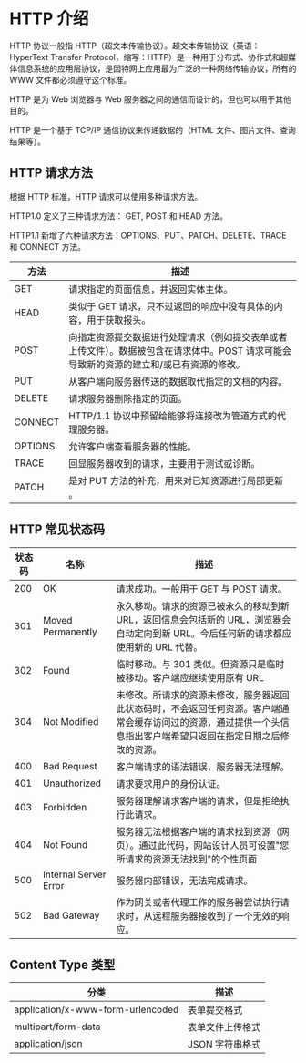 <script setup>
import { loginRead } from '@/utils/login-read'

loginRead('a10002')
</script>

# <AppCode code="93" /> HTTP 介绍

<ClientOnly><AppRead code="a10002" /></ClientOnly>

HTTP 协议一般指 HTTP（超文本传输协议）。超文本传输协议（英语：HyperText Transfer Protocol，缩写：HTTP）是一种用于分布式、协作式和超媒体信息系统的应用层协议，是因特网上应用最为广泛的一种网络传输协议，所有的 WWW 文件都必须遵守这个标准。

HTTP 是为 Web 浏览器与 Web 服务器之间的通信而设计的，但也可以用于其他目的。

HTTP 是一个基于 TCP/IP 通信协议来传递数据的（HTML 文件、图片文件、查询结果等）。

## HTTP 请求方法

根据 HTTP 标准，HTTP 请求可以使用多种请求方法。

HTTP1.0 定义了三种请求方法： GET, POST 和 HEAD 方法。

HTTP1.1 新增了六种请求方法：OPTIONS、PUT、PATCH、DELETE、TRACE 和 CONNECT 方法。

<table border="0" cellspacing="0" cellpadding="0" width="auto">
    <thead>
        <tr>
            <th>方法</th>
            <th>描述</th>
        </tr>
    </thead>
    <tbody>
        <tr>
            <td>GET</td>
            <td>请求指定的页面信息，并返回实体主体。</td>
        </tr>
        <tr>
            <td>HEAD</td>
            <td>类似于 GET 请求，只不过返回的响应中没有具体的内容，用于获取报头。</td>
        </tr>
        <tr>
            <td>POST</td>
            <td>向指定资源提交数据进行处理请求（例如提交表单或者上传文件）。数据被包含在请求体中。POST 请求可能会导致新的资源的建立和/或已有资源的修改。</td>
        </tr>
        <tr>
            <td>PUT</td>
            <td>从客户端向服务器传送的数据取代指定的文档的内容。</td>
        </tr>
        <tr>
            <td>DELETE</td>
            <td>请求服务器删除指定的页面。</td>
        </tr>
        <tr>
            <td>CONNECT</td>
            <td>HTTP/1.1 协议中预留给能够将连接改为管道方式的代理服务器。</td>
        </tr>
        <tr>
            <td>OPTIONS</td>
            <td>允许客户端查看服务器的性能。</td>
        </tr>
        <tr>
            <td>TRACE</td>
            <td>回显服务器收到的请求，主要用于测试或诊断。</td>
        </tr>
        <tr>
            <td>PATCH</td>
            <td>是对 PUT 方法的补充，用来对已知资源进行局部更新 。</td>
        </tr>
    </tbody>
</table>

## HTTP 常见状态码

<table border="0" cellspacing="0" cellpadding="0" width="auto">
    <thead>
        <tr>
            <th>状态码</th>
            <th>名称</th>
            <th>描述</th>
        </tr>
    </thead>
    <tbody>
        <tr>
            <td>200</td>
            <td>OK</td>
            <td>请求成功。一般用于 GET 与 POST 请求。</td>
        </tr>
        <tr>
            <td>301</td>
            <td>Moved Permanently</td>
            <td>永久移动。请求的资源已被永久的移动到新 URL，返回信息会包括新的 URL，浏览器会自动定向到新 URL。今后任何新的请求都应使用新的 URL 代替。</td>
        </tr>
        <tr>
            <td>302</td>
            <td>Found</td>
            <td>临时移动。与 301 类似。但资源只是临时被移动。客户端应继续使用原有 URL</td>
        </tr>
        <tr>
            <td>304</td>
            <td>Not Modified</td>
            <td>未修改。所请求的资源未修改，服务器返回此状态码时，不会返回任何资源。客户端通常会缓存访问过的资源，通过提供一个头信息指出客户端希望只返回在指定日期之后修改的资源。</td>
        </tr>
        <tr>
            <td>400</td>
            <td>Bad Request</td>
            <td>客户端请求的语法错误，服务器无法理解。</td>
        </tr>
        <tr>
            <td>401</td>
            <td>Unauthorized</td>
            <td>请求要求用户的身份认证。</td>
        </tr>
        <tr>
            <td>403</td>
            <td>Forbidden</td>
            <td>服务器理解请求客户端的请求，但是拒绝执行此请求。</td>
        </tr>
        <tr>
            <td>404</td>
            <td>Not Found</td>
            <td>服务器无法根据客户端的请求找到资源（网页）。通过此代码，网站设计人员可设置"您所请求的资源无法找到"的个性页面</td>
        </tr>
        <tr>
            <td>500</td>
            <td>Internal Server Error</td>
            <td>服务器内部错误，无法完成请求。</td>
        </tr>
        <tr>
            <td>502</td>
            <td>Bad Gateway</td>
            <td>作为网关或者代理工作的服务器尝试执行请求时，从远程服务器接收到了一个无效的响应。</td>
        </tr>
    </tbody>
</table>

## Content Type 类型

<table border="0" cellspacing="0" cellpadding="0" width="auto">
    <thead>
        <tr>
            <th>分类</th>
            <th>描述</th>
        </tr>
    </thead>
    <tbody>
        <tr>
            <td>application/x-www-form-urlencoded</td>
            <td>表单提交格式</td>
        </tr>
        <tr>
            <td>multipart/form-data</td>
            <td>表单文件上传格式</td>
        </tr>
        <tr>
            <td>application/json</td>
            <td>JSON 字符串格式</td>
        </tr>
    </tbody>
</table>

<AppComment />